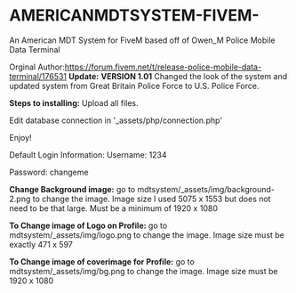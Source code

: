 # AMERICANMDTSYSTEM-FIVEM-
An American MDT System for FiveM based off of Owen_M Police Mobile Data Terminal

Orginal Author:https://forum.fivem.net/t/release-police-mobile-data-terminal/176531
**Update:**
**VERSION 1.01**
Changed the look of the system and updated system from Great Britain Police Force to U.S. Police Force.

**Steps to installing:**
Upload all files.

Edit database connection in '_assets/php/connection.php'

Enjoy!

Default Login Information:
Username: 1234

Password: changeme

**Change Background image:**
go to mdtsystem/_assets/img/background-2.png to change the image.
Image size I used 5075 x 1553 but does not need to be that large. Must be a minimum of 1920 x 1080

**To Change image of Logo on Profile:**
go to mdtsystem/_assets/img/logo.png to change the image.
Image size must be exactly 471 x 597

**To Change image of coverimage for Profile:**
go to mdtsystem/_assets/img/bg.png to change the image.
Image size must be 1920 x 1080
